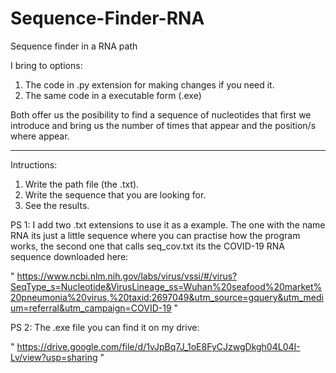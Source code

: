 # Sequence-Finder-RNA
Sequence finder in a RNA path 

I bring to options: 

1. The code in .py extension for making changes if you need it.
2. The same code in a executable form (.exe)

Both offer us the posibility to find a sequence of nucleotides that first we introduce and bring us the number of times that appear and the position/s where appear. 

--------------------------------------------------------------------------------------------------------------------------------------------

Intructions: 

1. Write the path file (the .txt).
2. Write the sequence that you are looking for.
3. See the results.



PS 1: I add two .txt extensions to use it as a example. The one with the name RNA its just a little sequence where you can practise how the program works, the second one that calls seq_cov.txt its the COVID-19 RNA sequence downloaded here:

" https://www.ncbi.nlm.nih.gov/labs/virus/vssi/#/virus?SeqType_s=Nucleotide&VirusLineage_ss=Wuhan%20seafood%20market%20pneumonia%20virus,%20taxid:2697049&utm_source=gquery&utm_medium=referral&utm_campaign=COVID-19 "

PS 2: The .exe file you can find it on my drive: 

" https://drive.google.com/file/d/1vJpBq7J_1oE8FyCJzwgDkgh04L04I-Lv/view?usp=sharing "


